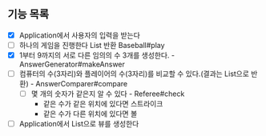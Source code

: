 
## 기능 목록
- [x] Application에서 사용자의 입력을 받는다
- [ ] 하나의 게임을 진행한다 List<enum> 반환 Baseball#play
- [x] 1부터 9까지의 서로 다른 임의의 수 3개를 생성한다. - AnswerGenerator#makeAnswer
- [ ] 컴퓨터의 수(3자리)와 플레이어의 수(3자리)를 비교할 수 있다.(결과는 List<enum>으로 반환) - AnswerComparer#compare
  - [ ] 몇 개의 숫자가 같은지 알 수 있다 - Referee#check 
    - 같은 수가 같은 위치에 있다면 스트라이크
    - 같은 수가 다른 위치에 있다면 볼
- [ ] Application에서 List<enum>으로 뷰를 생성한다
